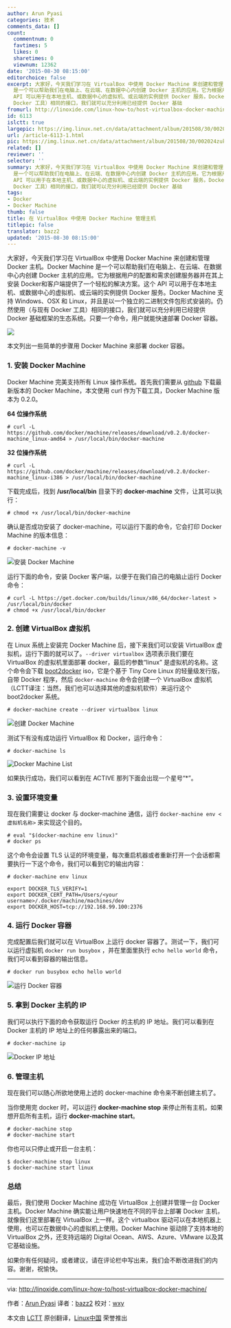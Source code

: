 ```yaml
---
author: Arun Pyasi
categories: 技术
comments_data: []
count:
  commentnum: 0
  favtimes: 5
  likes: 0
  sharetimes: 0
  viewnum: 12362
date: '2015-08-30 08:15:00'
editorchoice: false
excerpt: 大家好，今天我们学习在 VirtualBox 中使用 Docker Machine 来创建和管理 Docker 主机。Docker Machine
  是一个可以帮助我们在电脑上、在云端、在数据中心内创建 Docker 主机的应用。它为根据用户的配置和需求创建服务器并在其上安装 Docker和客户端提供了一个轻松的解决方案。这个
  API 可以用于在本地主机、或数据中心的虚拟机、或云端的实例提供 Docker 服务。Docker Machine 支持 Windows、OSX 和 Linux，并且是以一个独立的二进制文件包形式安装的。仍然使用（与现有
  Docker 工具）相同的接口，我们就可以充分利用已经提供 Docker 基础
fromurl: http://linoxide.com/linux-how-to/host-virtualbox-docker-machine/
id: 6113
islctt: true
largepic: https://img.linux.net.cn/data/attachment/album/201508/30/002024zukxaaaha9m77119.png
url: /article-6113-1.html
pic: https://img.linux.net.cn/data/attachment/album/201508/30/002024zukxaaaha9m77119.png.thumb.jpg
related: []
reviewer: ''
selector: ''
summary: 大家好，今天我们学习在 VirtualBox 中使用 Docker Machine 来创建和管理 Docker 主机。Docker Machine
  是一个可以帮助我们在电脑上、在云端、在数据中心内创建 Docker 主机的应用。它为根据用户的配置和需求创建服务器并在其上安装 Docker和客户端提供了一个轻松的解决方案。这个
  API 可以用于在本地主机、或数据中心的虚拟机、或云端的实例提供 Docker 服务。Docker Machine 支持 Windows、OSX 和 Linux，并且是以一个独立的二进制文件包形式安装的。仍然使用（与现有
  Docker 工具）相同的接口，我们就可以充分利用已经提供 Docker 基础
tags:
- Docker
- Docker Machine
thumb: false
title: 在 VirtualBox 中使用 Docker Machine 管理主机
titlepic: false
translator: bazz2
updated: '2015-08-30 08:15:00'
---
```


大家好，今天我们学习在 VirtualBox 中使用 Docker Machine 来创建和管理 Docker 主机。Docker Machine 是一个可以帮助我们在电脑上、在云端、在数据中心内创建 Docker 主机的应用。它为根据用户的配置和需求创建服务器并在其上安装 Docker和客户端提供了一个轻松的解决方案。这个 API 可以用于在本地主机、或数据中心的虚拟机、或云端的实例提供 Docker 服务。Docker Machine 支持 Windows、OSX 和 Linux，并且是以一个独立的二进制文件包形式安装的。仍然使用（与现有 Docker 工具）相同的接口，我们就可以充分利用已经提供 Docker 基础框架的生态系统。只要一个命令，用户就能快速部署 Docker 容器。


![](/data/attachment/album/201508/30/002024zukxaaaha9m77119.png)


本文列出一些简单的步骤用 Docker Machine 来部署 docker 容器。


### 1. 安装 Docker Machine


Docker Machine 完美支持所有 Linux 操作系统。首先我们需要从 [github](https://github.com/docker/machine/releases) 下载最新版本的 Docker Machine，本文使用 curl 作为下载工具，Docker Machine 版本为 0.2.0。


**64 位操作系统**



```
# curl -L https://github.com/docker/machine/releases/download/v0.2.0/docker-machine_linux-amd64 > /usr/local/bin/docker-machine

```

**32 位操作系统**



```
# curl -L https://github.com/docker/machine/releases/download/v0.2.0/docker-machine_linux-i386 > /usr/local/bin/docker-machine

```

下载完成后，找到 **/usr/local/bin** 目录下的 **docker-machine** 文件，让其可以执行：



```
# chmod +x /usr/local/bin/docker-machine

```

确认是否成功安装了 docker-machine，可以运行下面的命令，它会打印 Docker Machine 的版本信息：



```
# docker-machine -v

```

![安装 Docker Machine](/data/attachment/album/201508/30/002039i60xy2xuh8xu6zut.png)


运行下面的命令，安装 Docker 客户端，以便于在我们自己的电脑止运行 Docker 命令：



```
# curl -L https://get.docker.com/builds/linux/x86_64/docker-latest > /usr/local/bin/docker
# chmod +x /usr/local/bin/docker

```

### 2. 创建 VirtualBox 虚拟机


在 Linux 系统上安装完 Docker Machine 后，接下来我们可以安装 VirtualBox 虚拟机，运行下面的就可以了。`--driver virtualbox` 选项表示我们要在 VirtualBox 的虚拟机里面部署 docker，最后的参数“linux” 是虚拟机的名称。这个命令会下载 [boot2docker](https://github.com/boot2docker/boot2docker) iso，它是个基于 Tiny Core Linux 的轻量级发行版，自带 Docker 程序，然后 `docker-machine` 命令会创建一个 VirtualBox 虚拟机（LCTT译注：当然，我们也可以选择其他的虚拟机软件）来运行这个 boot2docker 系统。



```
# docker-machine create --driver virtualbox linux

```

![创建 Docker Machine](/data/attachment/album/201508/30/002040hpxgd0wci59c3z4p.png)


测试下有没有成功运行 VirtualBox 和 Docker，运行命令：



```
# docker-machine ls

```

![Docker Machine List](/data/attachment/album/201508/30/002040z5o3y8ip7sh71cyp.png)


如果执行成功，我们可以看到在 ACTIVE 那列下面会出现一个星号“\*”。


### 3. 设置环境变量


现在我们需要让 docker 与 docker-machine 通信，运行 `docker-machine env <虚拟机名称>` 来实现这个目的。



```
# eval "$(docker-machine env linux)"
# docker ps

```

这个命令会设置 TLS 认证的环境变量，每次重启机器或者重新打开一个会话都需要执行一下这个命令，我们可以看到它的输出内容：



```
# docker-machine env linux

export DOCKER_TLS_VERIFY=1
export DOCKER_CERT_PATH=/Users/<your username>/.docker/machine/machines/dev
export DOCKER_HOST=tcp://192.168.99.100:2376

```

### 4. 运行 Docker 容器


完成配置后我们就可以在 VirtualBox 上运行 docker 容器了。测试一下，我们可以运行虚拟机 `docker run busybox` ，并在里面里执行 `echo hello world` 命令，我们可以看到容器的输出信息。



```
# docker run busybox echo hello world

```

![运行 Docker 容器](/data/attachment/album/201508/30/002041lbeks9b3x953snzt.png)


### 5. 拿到 Docker 主机的 IP


我们可以执行下面的命令获取运行 Docker 的主机的 IP 地址。我们可以看到在 Docker 主机的 IP 地址上的任何暴露出来的端口。



```
# docker-machine ip

```

![Docker IP 地址](/data/attachment/album/201508/30/002041whn31p4jppj5s4hz.png)


### 6. 管理主机


现在我们可以随心所欲地使用上述的 docker-machine 命令来不断创建主机了。


当你使用完 docker 时，可以运行 **docker-machine stop** 来停止所有主机，如果想开启所有主机，运行 **docker-machine start**。



```
# docker-machine stop
# docker-machine start

```

你也可以只停止或开启一台主机：



```
$ docker-machine stop linux
$ docker-machine start linux

```

### 总结


最后，我们使用 Docker Machine 成功在 VirtualBox 上创建并管理一台 Docker 主机。Docker Machine 确实能让用户快速地在不同的平台上部署 Docker 主机，就像我们这里部署在 VirtualBox 上一样。这个 virtualbox 驱动可以在本地机器上使用，也可以在数据中心的虚拟机上使用。Docker Machine 驱动除了支持本地的 VirtualBox 之外，还支持远端的 Digital Ocean、AWS、Azure、VMware 以及其它基础设施。


如果你有任何疑问，或者建议，请在评论栏中写出来，我们会不断改进我们的内容。谢谢，祝愉快。




---


via: <http://linoxide.com/linux-how-to/host-virtualbox-docker-machine/>


作者：[Arun Pyasi](http://linoxide.com/author/arunp/) 译者：[bazz2](https://github.com/bazz2) 校对：[wxy](https://github.com/wxy)


本文由 [LCTT](https://github.com/LCTT/TranslateProject) 原创翻译，[Linux中国](https://linux.cn/) 荣誉推出